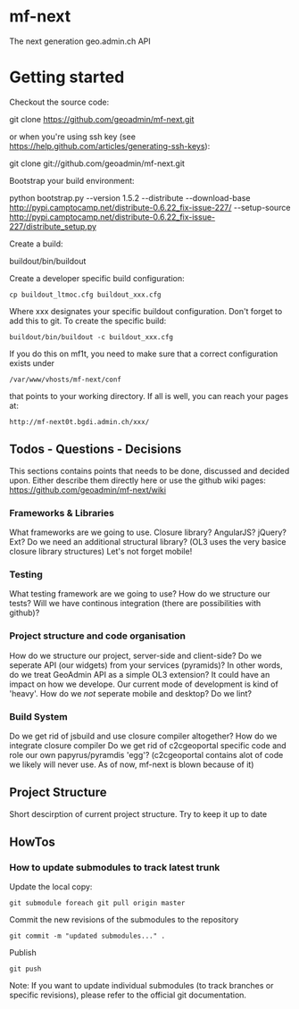 mf-next
=======

The next generation geo.admin.ch API

# Getting started

Checkout the source code:

  git clone https://github.com/geoadmin/mf-next.git

or when you're using ssh key (see https://help.github.com/articles/generating-ssh-keys):

  git clone git://github.com/geoadmin/mf-next.git

Bootstrap your build environment:

  python bootstrap.py --version 1.5.2 --distribute --download-base http://pypi.camptocamp.net/distribute-0.6.22_fix-issue-227/ --setup-source http://pypi.camptocamp.net/distribute-0.6.22_fix-issue-227/distribute_setup.py

Create a build:

  buildout/bin/buildout

Create a developer specific build configuration:

    cp buildout_ltmoc.cfg buildout_xxx.cfg

Where xxx designates your specific buildout configuration. Don't forget to add this to git. To create the specific build:

    buildout/bin/buildout -c buildout_xxx.cfg

If you do this on mf1t, you need to make sure that a correct configuration exists under
    
    /var/www/vhosts/mf-next/conf

that points to your working directory. If all is well, you can reach your pages at:

    http://mf-next0t.bgdi.admin.ch/xxx/

## Todos - Questions - Decisions
This sections contains points that needs to be done, discussed and decided upon. Either describe them directly here or use the github wiki pages:
https://github.com/geoadmin/mf-next/wiki

### Frameworks & Libraries
What frameworks are we going to use. Closure library? AngularJS? jQuery? Ext? Do we need an additional structural library? (OL3 uses the very basice closure library structures)
Let's not forget mobile!

### Testing
What testing framework are we going to use?
How do we structure our tests?
Will we have continous integration (there are possibilities with github)?

### Project structure and code organisation
How do we structure our project, server-side and client-side?
Do we seperate API (our widgets) from your services (pyramids)? In other words, do we treat GeoAdmin API as a simple OL3 extension? It could have an impact on how we develope. Our current mode of development is kind of 'heavy'.
How do we _not_ seperate mobile and desktop?
Do we lint?

### Build System
Do we get rid of jsbuild and use closure compiler altogether?
How do we integrate closure compiler
Do we get rid of c2cgeoportal specific code and role our own papyrus/pyramdis 'egg'? (c2cgeoportal contains alot of code we likely will never use. As of now, mf-next is blown because of it)

## Project Structure
Short descirption of current project structure. Try to keep it up to date

## HowTos

### How to update submodules to track latest trunk

Update the local copy:

    git submodule foreach git pull origin master

Commit the new revisions of the submodules to the repository

    git commit -m "updated submodules..." .

Publish

    git push

Note: If you want to update individual submodules (to track branches or specific revisions), please refer to the official git documentation.



